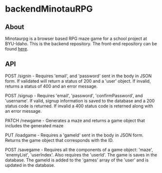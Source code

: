# backendMinotauRPG

## About

Minotaurpg is a browser based RPG maze game for a school project at BYU-Idaho. This is the backend repository. The front-end repository can be found [here](https://github.com/jxxb/minotauRPG).

## API

POST /signin - Requires 'email', and 'password' sent in the body in JSON form. If validated will return a status of 200 and a 'user' object. If invalid, returns a status of 400 and an error message.

POST /signup - Requires 'email', 'password', 'confirmPassword', and 'username'. If valid, signup information is saved to the database and a 200 status code is returned. If invalid a 400 status code is reterned along with an error message.

PATCH /newgame - Generates a maze and returns a game object that includes the generated maze

PUT /loadgame - Requires a 'gameId' sent in the body in JSON form. Returns the game object that corresponds with the ID. 

POST /savegame - Requires all the components of a game object: 'maze', 'enemyList', 'userIndex'. Also requires the 'userId'. The game is saves in the database. The gameId is added to the 'games' array of the 'user' and is updated in the database.
